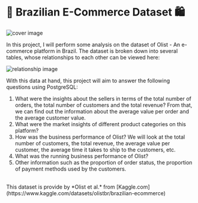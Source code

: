 # 🛒 Brazilian E-Commerce Dataset 🛍️
 ![cover image](https://images.pexels.com/photos/5632402/pexels-photo-5632402.jpeg?auto=compress&cs=tinysrgb&w=1260&h=750&dpr=1)

In this project, I will perform some analysis on the dataset of Olist - An e-commerce platform in Brazil. The dataset is broken down into several tables, whose relationships to each other can be viewed here:

![relationship image](https://i.imgur.com/HRhd2Y0.png)

With this data at hand, this project will aim to answer the following questions using PostgreSQL: <br/>
1. What were the insights about the sellers in terms of the total number of orders, the total number of customers and the total revenue? From that, we can find out the information about the average value per order and the average customer value.
2. What were the market insights of different product categories on this platform?
3. How was the business performance of Olist? We will look at the total number of customers, the total revenue, the average value per customer, the average time it takes to ship to the customers, etc.
4. What was the running business performance of Olist?
5. Other information such as the proportion of order status, the proportion of payment methods used by the customers.
<br/>
This dataset is provide by *Olist et al.* from [Kaggle.com](https://www.kaggle.com/datasets/olistbr/brazilian-ecommerce)

